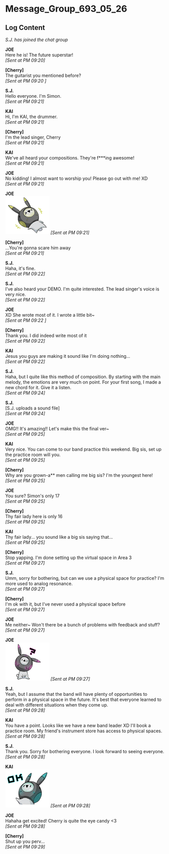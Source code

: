 # Message_Group_693_05_26
## Log Content
*S.J. has joined the chat group*<br>


**JOE**<br>
Here he is! The future superstar!<br>
*[Sent at PM 09:20]*

**[Cherry]**<br>
The guitarist you mentioned before?<br>
*[Sent at PM 09:20
]*

**S.J.**<br>
Hello everyone. I'm Simon.<br>
*[Sent at PM 09:21]*

**KAI**<br>
Hi, I'm KAI, the drummer.<br>
*[Sent at PM 09:21]*

**[Cherry]**<br>
I'm the lead singer, Cherry<br>
*[Sent at PM 09:21]*

**KAI**<br>
We've all heard your compositions. They're f\*\*\*ing awesome!<br>
*[Sent at PM 09:21]*

**JOE**<br>
No kidding! I almost want to worship you! Please go out with me! XD<br>
*[Sent at PM 09:21]*

**JOE**<br>
![04_XD.png](./attachments/04_XD.png)
*[Sent at PM 09:21]*

**[Cherry]**<br>
...You're gonna scare him away<br>
*[Sent at PM 09:21]*

**S.J.**<br>
Haha, it's fine.<br>
*[Sent at PM 09:22]*

**S.J.**<br>
I've also heard your DEMO. I'm quite interested. The lead singer's voice is very nice.<br>
*[Sent at PM 09:22]*

**JOE**<br>
XD She wrote most of it. I wrote a little bit~<br>
*[Sent at PM 09:22
]*

**[Cherry]**<br>
Thank you. I did indeed write most of it<br>
*[Sent at PM 09:22]*

**KAI**<br>
Jesus you guys are making it sound like I'm doing nothing...<br>
*[Sent at PM 09:22]*

**S.J.**<br>
Haha, but I quite like this method of composition. By starting with the main melody, the emotions are very much on point.
For your first song, I made a new chord for it. Give it a listen.<br>
*[Sent at PM 09:24]*

**S.J.**<br>
[S.J. uploads a sound file]<br>
*[Sent at PM 09:24]*

**JOE**<br>
OMG!! It's amazing!! Let's make this the final ver~<br>
*[Sent at PM 09:25]*

**KAI**<br>
Very nice. You can come to our band practice this weekend. Big sis, set up the practice room will you. <br>
*[Sent at PM 09:25]*

**[Cherry]**<br>
Why are you grown\-a\*\* men calling me big sis? I'm the youngest here!<br>
*[Sent at PM 09:25]*

**JOE**<br>
You sure? Simon's only 17<br>
*[Sent at PM 09:25]*

**[Cherry]**<br>
Thy fair lady here is only 16<br>
*[Sent at PM 09:25]*

**KAI**<br>
Thy fair lady... you sound like a big sis saying that...<br>
*[Sent at PM 09:25]*

**[Cherry]**<br>
Stop yapping. I'm done setting up the virtual space in Area 3<br>
*[Sent at PM 09:27]*

**S.J.**<br>
Umm, sorry for bothering, but can we use a physical space for practice? I'm more used to analog resonance.<br>
*[Sent at PM 09:27]*

**[Cherry]**<br>
I'm ok with it, but I've never used a physical space before<br>
*[Sent at PM 09:27]*

**JOE**<br>
Me neither~ Won't there be a bunch of problems with feedback and stuff?<br>
*[Sent at PM 09:27]*

**JOE**<br>
![03_N.png](./attachments/03_N.png)
*[Sent at PM 09:27]*

**S.J.**<br>
Yeah, but I assume that the band will have plenty of opportunities to perform in a physical space in the future. It's best that everyone learned to deal with different situations when they come up.<br>
*[Sent at PM 09:28]*

**KAI**<br>
You have a point. Looks like we have a new band leader XD
I'll book a practice room. My friend's instrument store has access to physical spaces.<br>
*[Sent at PM 09:28]*

**S.J.**<br>
Thank you. Sorry for bothering everyone. 
I look forward to seeing everyone.<br>
*[Sent at PM 09:28]*

**KAI**<br>
![01_OK.png](./attachments/01_OK.png)
*[Sent at PM 09:28]*

**JOE**<br>
Hahaha get excited! Cherry is quite the eye candy <3<br>
*[Sent at PM 09:28]*

**[Cherry]**<br>
Shut up you perv...<br>
*[Sent at PM 09:29]*